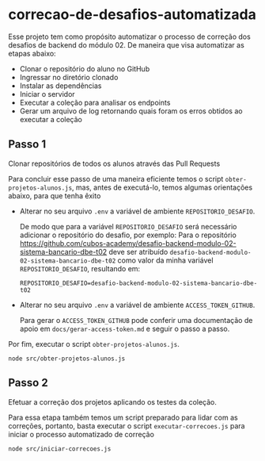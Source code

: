 # correcao-de-desafios-automatizada

Esse projeto tem como propósito automatizar o processo de correção dos desafios de backend do módulo 02. De maneira que visa automatizar as etapas abaixo:

- Clonar o repositório do aluno no GitHub
- Ingressar no diretório clonado
- Instalar as dependências
- Iniciar o servidor
- Executar a coleção para analisar os endpoints
- Gerar um arquivo de log retornando quais foram os erros obtidos ao executar a coleção

## Passo 1

Clonar repositórios de todos os alunos através das Pull Requests

Para concluir esse passo de uma maneira eficiente temos o script `obter-projetos-alunos.js`, mas, antes de executá-lo, temos algumas orientações abaixo, para que tenha êxito

- Alterar no seu arquivo `.env` a variável de ambiente `REPOSITORIO_DESAFIO`.

    De modo que para a variável `REPOSITORIO_DESAFIO` será necessário adicionar o repositório do desafio, por exemplo:
    Para o repositório https://github.com/cubos-academy/desafio-backend-modulo-02-sistema-bancario-dbe-t02
    deve ser atribuído `desafio-backend-modulo-02-sistema-bancario-dbe-t02` como valor da minha variável `REPOSITORIO_DESAFIO`, resultando em:

    ```
    REPOSITORIO_DESAFIO=desafio-backend-modulo-02-sistema-bancario-dbe-t02
    ```

- Alterar no seu arquivo `.env` a variável de ambiente `ACCESS_TOKEN_GITHUB`.

    Para gerar o `ACCESS_TOKEN_GITHUB` pode conferir uma documentação de apoio em `docs/gerar-access-token.md` e seguir o passo a passo.

Por fim, executar o script `obter-projetos-alunos.js`.

```
node src/obter-projetos-alunos.js
```

## Passo 2

Efetuar a correção dos projetos aplicando os testes da coleção.

Para essa etapa também temos um script preparado para lidar com as correções, portanto, basta executar o script `executar-correcoes.js` para iniciar o processo automatizado de correção

```
node src/iniciar-correcoes.js
```